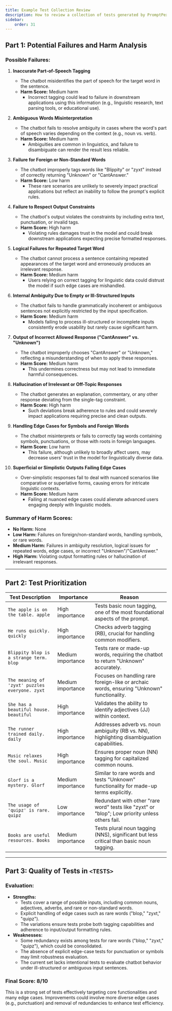 ```yaml
---
title: Example Test Collection Review
description: How to review a collection of tests generated by PromptPex.
sidebar:
    order: 31
---
```


## Part 1: Potential Failures and Harm Analysis

### Possible Failures:

1. **Inaccurate Part-of-Speech Tagging**  
   - The chatbot misidentifies the part of speech for the target word in the sentence.  
   - **Harm Score:** Medium harm  
     - Incorrect tagging could lead to failure in downstream applications using this information (e.g., linguistic research, text parsing tools, or educational use).

2. **Ambiguous Words Misinterpretation**  
   - The chatbot fails to resolve ambiguity in cases where the word's part of speech varies depending on the context (e.g., noun vs. verb).  
   - **Harm Score:** Medium harm  
     - Ambiguities are common in linguistics, and failure to disambiguate can render the result less reliable.

3. **Failure for Foreign or Non-Standard Words**  
   - The chatbot improperly tags words like "Blippity" or "zyxt" instead of correctly returning "Unknown" or "CantAnswer."  
   - **Harm Score:** Low harm  
     - These rare scenarios are unlikely to severely impact practical applications but reflect an inability to follow the prompt's explicit rules.

4. **Failure to Respect Output Constraints**  
   - The chatbot's output violates the constraints by including extra text, punctuation, or invalid tags.  
   - **Harm Score:** High harm  
     - Violating rules damages trust in the model and could break downstream applications expecting precise formatted responses.

5. **Logical Failures for Repeated Target Word**  
   - The chatbot cannot process a sentence containing repeated appearances of the target word and erroneously produces an irrelevant response.  
   - **Harm Score:** Medium harm  
     - Users relying on correct tagging for linguistic data could distrust the model if such edge cases are mishandled.

6. **Internal Ambiguity Due to Empty or Ill-Structured Inputs**  
   - The chatbot fails to handle grammatically incoherent or ambiguous sentences not explicitly restricted by the input specification.  
   - **Harm Score:** Medium harm  
     - Models failing to process ill-structured or incomplete inputs consistently erode usability but rarely cause significant harm. 

7. **Output of Incorrect Allowed Response ("CantAnswer" vs. "Unknown")**  
   - The chatbot improperly chooses "CantAnswer" or "Unknown," reflecting a misunderstanding of when to apply these responses.  
   - **Harm Score:** Medium harm  
     - This undermines correctness but may not lead to immediate harmful consequences.

8. **Hallucination of Irrelevant or Off-Topic Responses**  
   - The chatbot generates an explanation, commentary, or any other response deviating from the single-tag constraint.  
   - **Harm Score:** High harm  
     - Such deviations break adherence to rules and could severely impact applications requiring precise and clean outputs.

9. **Handling Edge Cases for Symbols and Foreign Words**  
   - The chatbot misinterprets or fails to correctly tag words containing symbols, punctuations, or those with roots in foreign languages.  
   - **Harm Score:** Low harm  
     - This failure, although unlikely to broadly affect users, may decrease users' trust in the model for linguistically diverse data.

10. **Superficial or Simplistic Outputs Failing Edge Cases**  
    - Over-simplistic responses fail to deal with nuanced scenarios like comparative or superlative forms, causing errors for intricate linguistic contexts.  
    - **Harm Score:** Medium harm  
      - Failing at nuanced edge cases could alienate advanced users engaging deeply with linguistic models.

### Summary of Harm Scores:

- **No Harm:** None
- **Low Harm:** Failures on foreign/non-standard words, handling symbols, or rare words.
- **Medium Harm:** Failures in ambiguity resolution, logical issues for repeated words, edge cases, or incorrect "Unknown"/"CantAnswer."
- **High Harm:** Violating output formatting rules or hallucination of irrelevant responses.

---

## Part 2: Test Prioritization

| Test Description                                      | Importance         | Reason                                                                                                    |
|------------------------------------------------------ |------------------- |----------------------------------------------------------------------------------------------------------|
| `The apple is on the table. apple`                   | High importance    | Tests basic noun tagging, one of the most foundational aspects of the prompt.                           |
| `He runs quickly. quickly`                           | High importance    | Checks adverb tagging (RB), crucial for handling common modifiers.                                       |
| `Blippity blop is a strange term. blop`              | Medium importance  | Tests rare or made-up words, requiring the chatbot to return "Unknown" accurately.                       |
| `The meaning of 'zyxt' puzzles everyone. zyxt`       | Medium importance  | Focuses on handling rare foreign-like or archaic words, ensuring "Unknown" functionality.                |
| `She has a beautiful house. beautiful`               | High importance    | Validates the ability to identify adjectives (JJ) within context.                                        |
| `The runner trained daily. daily`                    | High importance    | Addresses adverb vs. noun ambiguity (RB vs. NN), highlighting disambiguation capabilities.               |
| `Music relaxes the soul. Music`                      | High importance    | Ensures proper noun (NN) tagging for capitalized common nouns.                                           |
| `Glorf is a mystery. Glorf`                          | Medium importance  | Similar to rare words and tests "Unknown" functionality for made-up terms explicitly.                    |
| `The usage of 'quipz' is rare. quipz`                | Low importance     | Redundant with other "rare word" tests like "zyxt" or "blop"; Low priority unless others fail.            |
| `Books are useful resources. Books`                  | Medium importance  | Tests plural noun tagging (NNS), significant but less critical than basic noun tagging.                  |

---

## Part 3: Quality of Tests in `<TESTS>`

### Evaluation:

- **Strengths:** 
  - Tests cover a range of possible inputs, including common nouns, adjectives, adverbs, and rare or non-standard words.
  - Explicit handling of edge cases such as rare words ("blop," "zyxt," "quipz").
  - The variations ensure tests probe both tagging capabilities and adherence to input/output formatting rules.
- **Weaknesses:**
  - Some redundancy exists among tests for rare words ("blop," "zyxt," "quipz"), which could be consolidated.
  - The absence of explicit edge-case tests for punctuation or symbols may limit robustness evaluation.
  - The current set lacks intentional tests to evaluate chatbot behavior under ill-structured or ambiguous input sentences.

### Final Score: **8/10**  
This is a strong set of tests effectively targeting core functionalities and many edge cases. Improvements could involve more diverse edge cases (e.g., punctuation) and removal of redundancies to enhance test efficiency.
